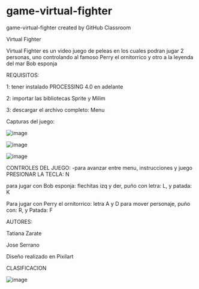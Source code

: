 # game-virtual-fighter
game-virtual-fighter created by GitHub Classroom

Virtual Fighter

Virtual Fighter es un video juego de peleas en los cuales podran jugar 2 personas, uno controlando al famoso Perry el ornitorrico y otro a la leyenda del mar Bob esponja


REQUISITOS:

1: tener instalado PROCESSING 4.0 en adelante

2: importar las bibliotecas Sprite y Milim

3: descargar el archivo completo: Menu


Capturas del juego:

![image](https://user-images.githubusercontent.com/82965579/136504201-7ba90d61-b3d5-494a-b81b-6b7798e04ead.png)

![image](https://user-images.githubusercontent.com/82965579/136504232-ed94f922-4114-4007-a251-1db3d3754e99.png)

![image](https://user-images.githubusercontent.com/82965579/136504264-048a22e8-323d-4f70-b26f-061e527b5e27.png)

CONTROLES DEL JUEGO:
-para avanzar entre menu, instrucciones y juego PRESIONAR LA TECLA: N

para jugar con Bob esponja: flechitas izq y der, puño con letra: L, y patada: K

Para jugar con Perry el ornitorrico: letra A y D para mover personaje, puño con: R, y Patada: F



AUTORES:

Tatiana Zarate

Jose Serrano

Diseño realizado en Pixilart

CLASIFICACION

![image](https://user-images.githubusercontent.com/82965579/136504932-c7ac86cd-6a5f-4c4d-ba96-47ab91154bd0.png)

